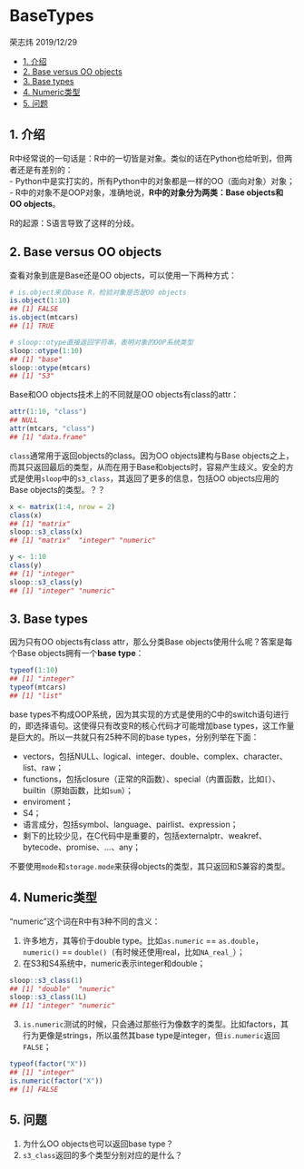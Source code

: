 BaseTypes
================
荣志炜
2019/12/29

  - [1. 介绍](#介绍)
  - [2. Base versus OO objects](#base-versus-oo-objects)
  - [3. Base types](#base-types)
  - [4. Numeric类型](#numeric类型)
  - [5. 问题](#问题)

## 1\. 介绍

R中经常说的一句话是：R中的一切皆是对象。类似的话在Python也给听到，但两者还是有差别的：  
\- Python中是实打实的，所有Python中的对象都是一样的OO（面向对象）对象；  
\- R中的对象不是OOP对象，准确地说，**R中的对象分为两类：Base objects和OO objects**。

R的起源：S语言导致了这样的分歧。

## 2\. Base versus OO objects

查看对象到底是Base还是OO objects，可以使用一下两种方式：

``` r
# is.object来自base R，检验对象是否是OO objects
is.object(1:10)
## [1] FALSE
is.object(mtcars)
## [1] TRUE

# sloop::otype直接返回字符串，表明对象的OOP系统类型
sloop::otype(1:10)
## [1] "base"
sloop::otype(mtcars)
## [1] "S3"
```

Base和OO objects技术上的不同就是OO objects有class的attr：

``` r
attr(1:10, "class")
## NULL
attr(mtcars, "class")
## [1] "data.frame"
```

`class`通常用于返回objects的class。因为OO objects建构与Base
objects之上，而其只返回最后的类型，从而在用于Base和objects时，容易产生歧义。安全的方式是使用`sloop`中的`s3_class`，其返回了更多的信息，包括OO
objects应用的Base objects的类型。？？

``` r
x <- matrix(1:4, nrow = 2)
class(x)
## [1] "matrix"
sloop::s3_class(x)
## [1] "matrix"  "integer" "numeric"

y <- 1:10
class(y)
## [1] "integer"
sloop::s3_class(y)
## [1] "integer" "numeric"
```

## 3\. Base types

因为只有OO objects有class attr，那么分类Base objects使用什么呢？答案是每个Base
objects拥有一个**base type**：

``` r
typeof(1:10)
## [1] "integer"
typeof(mtcars)
## [1] "list"
```

base
types不构成OOP系统，因为其实现的方式是使用的C中的switch语句进行的，即选择语句。这使得只有改变R的核心代码才可能增加base
types，这工作量是巨大的。所以一共就只有25种不同的base types，分别列举在下面：

  - vectors，包括NULL、logical、integer、double、complex、character、list、raw；
  - functions，包括closure（正常的R函数）、special（内置函数，比如`[`）、builtin（原始函数，比如`sum`）；
  - enviroment；
  - S4；
  - 语言成分，包括symbol、language、pairlist、expression；
  - 剩下的比较少见，在C代码中是重要的，包括externalptr、weakref、bytecode、promise、…、any；

不要使用`mode`和`storage.mode`来获得objects的类型，其只返回和S兼容的类型。

## 4\. Numeric类型

“numeric”这个词在R中有3种不同的含义：

1.  许多地方，其等价于double type。比如`as.numeric` == `as.double`，`numeric()` ==
    `double()`（有时候还使用real，比如`NA_real_`）；  
2.  在S3和S4系统中，numeric表示integer和double；

<!-- end list -->

``` r
sloop::s3_class(1)
## [1] "double"  "numeric"
sloop::s3_class(1L)
## [1] "integer" "numeric"
```

3.  `is.numeric`测试的时候，只会通过那些行为像数字的类型。比如factors，其行为更像是strings，所以虽然其base
    type是integer，但`is.numeric`返回`FALSE`；

<!-- end list -->

``` r
typeof(factor("X"))
## [1] "integer"
is.numeric(factor("X"))
## [1] FALSE
```

## 5\. 问题

1.  为什么OO objects也可以返回base type？  
2.  `s3_class`返回的多个类型分别对应的是什么？
